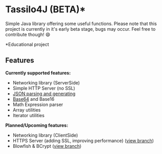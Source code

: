 # Tassilo4J (BETA)\*
Simple Java library offering some useful functions.
Please note that this project is currently in it's early beta stage, bugs may occur.
Feel free to contribute though! :smile:

\*Educational project

Features
-

**Currently supported features:**
- Networking library (ServerSide)
- Simple HTTP Server (no SSL)
- [JSON parsing and generating](https://github.com/TASSIA710/tassilo4j/wiki/JSON)
- [Base64](https://github.com/TASSIA710/Tassilo4J/wiki/Base64) and Base16
- Math Expression parser
- Array utilities
- Iterator utilities

**Planned/Upcoming features:**
- Networking library (ClientSide)
- HTTPS Server (adding SSL, improving performance) ([view branch](https://github.com/TASSIA710/tassilo4j/tree/https))
- Blowfish & BCrypt ([view branch](https://github.com/TASSIA710/tassilo4j/tree/blowfish))
